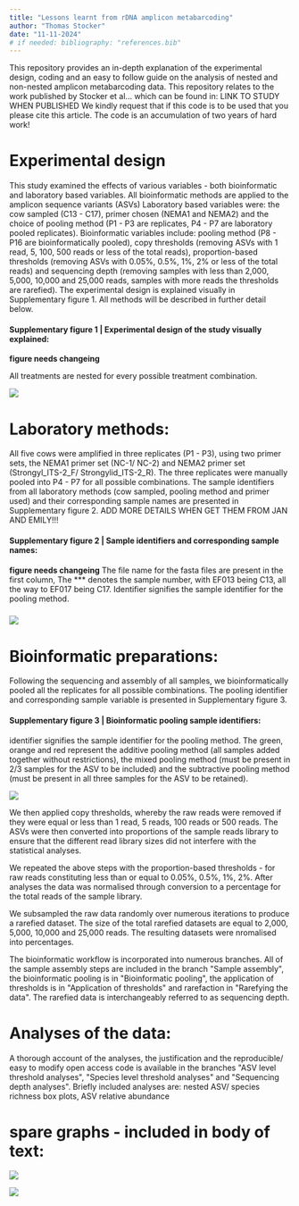 ```yaml
---
title: "Lessons learnt from rDNA amplicon metabarcoding"
author: "Thomas Stocker"
date: "11-11-2024"
# if needed: bibliography: "references.bib"
---
```


This repository provides an in-depth explanation of the experimental design, coding and an easy to follow guide on the analysis of nested and non-nested amplicon metabarcoding data. This repository relates to the work published by Stocker et al... which can be found in: LINK TO STUDY WHEN PUBLISHED We kindly request that if this code is to be used that you please cite this article. The code is an accumulation of two years of hard work!

## 

# Experimental design

This study examined the effects of various variables - both bioinformatic and laboratory based variables. All bioinformatic methods are applied to the amplicon sequence variants (ASVs) Laboratory based variables were: the cow sampled (C13 - C17), primer chosen (NEMA1 and NEMA2) and the choice of pooling method (P1 - P3 are replicates, P4 - P7 are laboratory pooled replicates). Bioinformatic variables include: pooling method (P8 - P16 are bioinformatically pooled), copy thresholds (removing ASVs with 1 read, 5, 100, 500 reads or less of the total reads), proportion-based thresholds (removing ASVs with 0.05%, 0.5%, 1%, 2% or less of the total reads) and sequencing depth (removing samples with less than 2,000, 5,000, 10,000 and 25,000 reads, samples with more reads the thresholds are rarefied). The experimental design is explained visually in Supplementary figure 1. All methods will be described in further detail below.

#### **Supplementary figure 1 \| Experimental design of the study visually explained:**

**figure needs changeing**

All treatments are nested for every possible treatment combination.

![](images/clipboard-3478565755.png)

### 

# Laboratory methods:

All five cows were amplified in three replicates (P1 - P3), using two primer sets, the NEMA1 primer set (NC-1/ NC-2) and NEMA2 primer set (Strongyl_ITS-2_F/ Strongylid_ITS-2_R). The three replicates were manually pooled into P4 - P7 for all possible combinations. The sample identifiers from all laboratory methods (cow sampled, pooling method and primer used) and their corresponding sample names are presented in Supplementary figure 2. ADD MORE DETAILS WHEN GET THEM FROM JAN AND EMILY!!!

#### **Supplementary figure 2 \| Sample identifiers and corresponding sample names:**

**figure needs changeing** The file name for the fasta files are present in the first column, The \*\*\* denotes the sample number, with EF013 being C13, all the way to EF017 being C17. Identifier signifies the sample identifier for the pooling method.

### ![](images/clipboard-285113729.png)

### 

# Bioinformatic preparations:

Following the sequencing and assembly of all samples, we bioinformatically pooled all the replicates for all possible combinations. The pooling identifier and corresponding sample variable is presented in Supplementary figure 3.

#### **Supplementary figure 3 \| Bioinformatic pooling sample identifiers:**

identifier signifies the sample identifier for the pooling method. The green, orange and red represent the additive pooling method (all samples added together without restrictions), the mixed pooling method (must be present in 2/3 samples for the ASV to be included) and the subtractive pooling method (must be present in all three samples for the ASV to be retained).

![](images/clipboard-3178431690.png)

We then applied copy thresholds, whereby the raw reads were removed if they were equal or less than 1 read, 5 reads, 100 reads or 500 reads. The ASVs were then converted into proportions of the sample reads library to ensure that the different read library sizes did not interfere with the statistical analyses.

We repeated the above steps with the proportion-based thresholds - for raw reads constituting less than or equal to 0.05%, 0.5%, 1%, 2%. After analyses the data was normalised through conversion to a percentage for the total reads of the sample library.

We subsampled the raw data randomly over numerous iterations to produce a rarefied dataset. The size of the total rarefied datasets are equal to 2,000, 5,000, 10,000 and 25,000 reads. The resulting datasets were nromalised into percentages.

The bioinformatic workflow is incorporated into numerous branches. All of the sample assembly steps are included in the branch "Sample assembly", the bioinformatic pooling is in "Bioinformatic pooling", the application of thresholds is in "Application of thresholds" and rarefaction in "Rarefying the data". The rarefied data is interchangeably referred to as sequencing depth.

# Analyses of the data:

A thorough account of the analyses, the justification and the reproducible/ easy to modify open access code is available in the branches "ASV level threshold analyses", "Species level threshold analyses" and "Sequencing depth analyses". Briefly included analyses are: nested ASV/ species richness box plots, ASV relative abundance

# spare graphs - included in body of text:

![](images/clipboard-1273138566.png)

![](images/clipboard-410868305.png)
